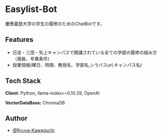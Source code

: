 # Easylist-Bot

慶應義塾大学の学生の履修のためのChatBotです。

## Features

- 日吉・三田・矢上キャンパスで開講されている全ての学部の履修の組み方（進級、卒業条件)
- 授業情報(曜日、時限、教授名、学部名,シラバスurl,キャンパス名)


## Tech Stack

**Client:** Python, llama-index==0.10.29, OpenAI

**VectorDataBase:** ChromaDB

## Author

- [@Ryuya-Kawaguchi](https://www.github.com/lll-kkk-ryuya)
